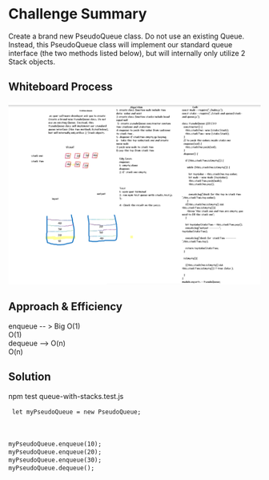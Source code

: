 # Challenge Summary


Create a brand new PseudoQueue class. Do not use an existing Queue. Instead, this PseudoQueue class will implement our standard queue interface (the two methods listed below), but will internally only utilize 2 Stack objects.

## Whiteboard Process
![Whiteboard](./queueandstacke.png)

## Approach & Efficiency
enqueue -- > Big O(1) <br>
                  O(1)<br>
 dequeue --> O(n)<br>
             O(n)   <br>              

## Solution
npm test queue-with-stacks.test.js

     let myPseudoQueue = new PseudoQueue;


    
    myPseudoQueue.enqueue(10);
    myPseudoQueue.enqueue(20);
    myPseudoQueue.enqueue(30);
    myPseudoQueue.dequeue();

     